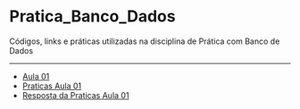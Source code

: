 # Pratica_Banco_Dados
Códigos, links e práticas utilizadas na disciplina de Prática com Banco de Dados

---
* [Aula 01](https://github.com/marceloamaro/Pratica_BD/tree/main/Aula01)
* [Praticas Aula 01](https://github.com/marceloamaro/Pratica_BD/blob/main/Aula01/Praticas.md)
* [Resposta da Praticas Aula 01](https://github.com/marceloamaro/Pratica_BD/tree/main/Aula01/pratica_aula01)
